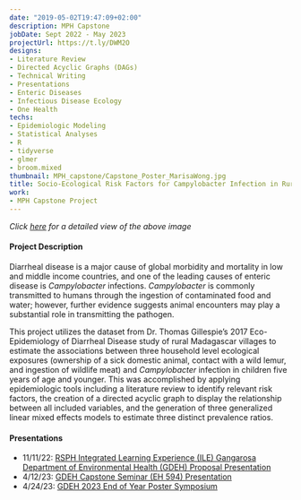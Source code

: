 ```yaml
---
date: "2019-05-02T19:47:09+02:00"
description: MPH Capstone
jobDate: Sept 2022 - May 2023
projectUrl: https://t.ly/DWM2O
designs:
- Literature Review
- Directed Acyclic Graphs (DAGs)
- Technical Writing
- Presentations
- Enteric Diseases
- Infectious Disease Ecology
- One Health
techs:
- Epidemiologic Modeling
- Statistical Analyses
- R 
- tidyverse
- glmer
- broom.mixed
thumbnail: MPH_capstone/Capstone_Poster_MarisaWong.jpg
title: Socio-Ecological Risk Factors for Campylobacter Infection in Rural Malagasy Children
work:
- MPH Capstone Project
---
```


*Click [here](https://github.com/marisadyw/MarisaWong-Portfolio/blob/main/Project%20Documents/Capstone_Poster_Marisa%20Wong.pdf) for a detailed view of the above image*

#### Project Description
Diarrheal disease is a major cause of global morbidity and mortality in low and middle income countries, and one of the leading causes of enteric disease is *Campylobacter* infections. *Campylobacter* is commonly transmitted to humans through the ingestion of contaminated food and water; however, further evidence suggests animal encounters may play a substantial role in transmitting the pathogen. 

This project utilizes the dataset from Dr. Thomas Gillespie’s 2017 Eco-Epidemiology of Diarrheal Disease study of rural Madagascar villages to estimate the associations between three household level ecological exposures (ownership of a sick domestic animal, contact with a wild lemur, and ingestion of wildlife meat) and *Campylobacter* infection in children five years of age and younger. This was accomplished by applying epidemiologic tools including a literature review to identify relevant risk factors, the creation of a directed acyclic graph to display the relationship between all included variables, and the generation of three generalized linear mixed effects models to estimate three distinct prevalence ratios.

#### Presentations
- 11/11/22: [RSPH Integrated Learning Experience (ILE) Gangarosa Department of Environmental Health (GDEH) Proposal Presentation](https://github.com/marisadyw/MarisaWong-Portfolio/blob/main/Project%20Documents/Proposal%20Presentation_Marisa%20Wong.pdf)
- 4/12/23: [GDEH Capstone Seminar (EH 594) Presentation]( https://github.com/marisadyw/MarisaWong-Portfolio/blob/main/Project%20Documents/Capstone_Final_Presentation_Marisa%20Wong.pdf)
- 4/24/23: [GDEH 2023 End of Year Poster Symposium](https://github.com/marisadyw/MarisaWong-Portfolio/blob/main/Project%20Documents/Capstone_Poster_Marisa%20Wong.pdf)